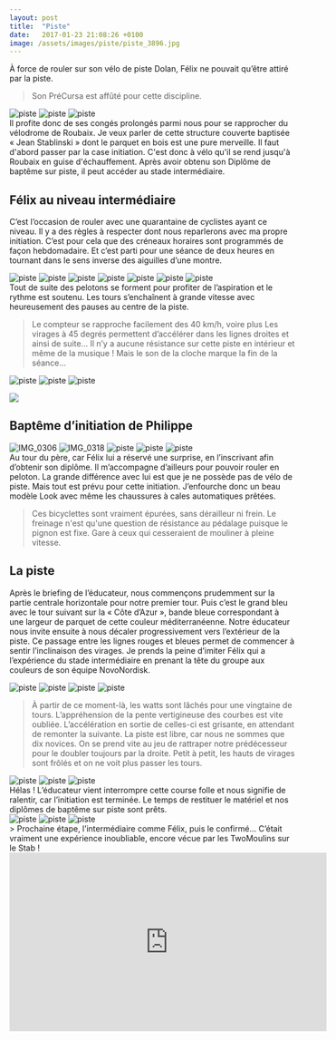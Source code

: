 ```yaml
---
layout: post
title:  "Piste"
date:   2017-01-23 21:08:26 +0100
image: /assets/images/piste/piste_3896.jpg
---
```

À force de rouler sur son vélo de piste Dolan, Félix ne pouvait qu’être attiré par la piste.
> Son PréCursa est affûté pour cette discipline.
<div class="gallery-box">
  <div class="gallery">
<img src="/assets/images/piste/piste_3866.jpg" title="Look de prêt pour l'initiation " alt="piste" >
<img src="/assets/images/piste/piste_3867.jpg" title="Petit déjeuner pour se remettre des 40 km du trajet " alt="piste" >
<img src="/assets/images/piste/piste_3880.jpg" title="" alt="piste" >
</div>
</div>
Il profite donc de ses congés prolongés parmi nous pour se rapprocher du vélodrome de Roubaix.
Je veux parler de cette structure couverte baptisée « Jean Stablinski » dont le parquet en bois est une pure merveille.
Il faut d'abord passer par la case initiation.
C'est donc à vélo qu'il se rend jusqu'à Roubaix en guise d'échauffement.
Après avoir obtenu son Diplôme de baptême sur piste, il peut accéder au stade intermédiaire.

## Félix au niveau intermédiaire
C’est l’occasion de rouler avec une quarantaine de cyclistes ayant ce niveau.
Il y a des règles à respecter dont nous reparlerons avec ma propre initiation.
C’est pour cela que des créneaux horaires sont programmés de façon hebdomadaire.
Et c’est parti pour une séance de deux heures en tournant dans le sens inverse des aiguilles d’une montre.
<div class="gallery-box">
  <div class="gallery">
<img src="/assets/images/piste/piste_3868.jpg" title="" alt="piste" >
<img src="/assets/images/piste/piste_3873.jpg" title="Pause récupération ..." alt="piste" >
<img src="/assets/images/piste/piste_3876.jpg" title="Loin devant !" alt="piste" >
<img src="/assets/images/piste/piste_3879.jpg" title="En tête du peloton ..." alt="piste" >
<img src="/assets/images/piste/piste_3882.jpg" title="En avant sur la piste ! " alt="piste" >
<img src="/assets/images/piste/piste_3886.jpg" title="Le futur vélo de Félix " alt="piste" >
<img src="/assets/images/piste/piste_3890.jpg" title="Prêt pour libérer les watts" alt="piste" >
</div>
</div>
Tout de suite des pelotons se forment pour profiter de l’aspiration et le rythme est soutenu.
Les tours s’enchaînent à grande vitesse avec heureusement des pauses au centre de la piste.

> Le compteur se rapproche facilement des 40 km/h, voire plus
Les virages à 45 degrés permettent d’accélérer dans les lignes droites et ainsi de suite...
Il n’y a aucune résistance sur cette piste en intérieur et même de la musique !
Mais le son de la cloche marque la fin de la séance...
<div class="gallery-box">
  <div class="gallery">
<img src="/assets/images/piste/piste_3871.jpg" title="Porte de sortie " alt="piste" >
<img src="/assets/images/piste/piste_3875.jpg" title="" alt="piste" >
<img src="/assets/images/piste/piste_3878.jpg" title="dernier tour ..." alt="piste" >
</div>
</div>

![](/assets/images/piste/3877.jpg)

## Baptême d’initiation de Philippe
<div class="gallery-box">
  <div class="gallery">
<img src="/assets/images/piste/piste_3884.jpg" title="Prêts pour la location" alt="IMG_0306" >
<img src="/assets/images/piste/piste_3889.jpg" title="... dans le sens inverse des aiguilles d'une montre " alt="IMG_0318" >
<img src="/assets/images/piste/piste_3892.jpg" title="... de maillots célèbres" alt="piste" >
<img src="/assets/images/piste/piste_3898.jpg" title="Le Stab pour tourner ..." alt="piste" >
<img src="/assets/images/piste/piste_3902.jpg" title="belle collection ..." alt="piste" >
</div>
</div>
Au tour du père, car Félix lui a réservé une surprise, en l’inscrivant afin d’obtenir son diplôme.
Il m’accompagne d’ailleurs pour pouvoir rouler en peloton.
La grande différence avec lui est que je ne possède pas de vélo de piste.
Mais tout est prévu pour cette initiation.
J’enfourche donc un beau modèle Look avec même les chaussures à cales automatiques prêtées.

> Ces bicyclettes sont vraiment épurées, sans dérailleur ni frein.
Le freinage n'est qu'une question de résistance au pédalage puisque le pignon est fixe.
Gare à ceux qui cesseraient de mouliner à pleine vitesse.

## La piste
Après le briefing de l’éducateur, nous commençons prudemment sur la partie centrale horizontale pour notre premier tour.
Puis c’est le grand bleu avec le tour suivant sur la « Côte d’Azur », bande bleue correspondant à une largeur de parquet de cette couleur méditerranéenne.
Notre éducateur nous invite ensuite à nous décaler progressivement vers l’extérieur de la piste.
Ce passage entre les lignes rouges et bleues permet de commencer à sentir l’inclinaison des virages.
Je prends la peine d’imiter Félix qui a l’expérience du stade intermédiaire en prenant la tête du groupe aux couleurs de son équipe NovoNordisk.
<div class="gallery-box">
  <div class="gallery">
<img src="/assets/images/piste/piste_3891.jpg" title="Dolan PréCursa" alt="piste" >
<img src="/assets/images/piste/piste_3894.jpg" title="Bien suivre les conseils !" alt="piste" >
<img src="/assets/images/piste/piste_3900.jpg" title="un grand cycliste du nord" alt="piste" >
<img src="/assets/images/piste/piste_3904.jpg" title="Mieux vaut se tenir !" alt="piste" >
</div>
</div>

> À partir de ce moment-là, les watts sont lâchés pour une vingtaine de tours.
L’appréhension de la pente vertigineuse des courbes est vite oubliée.
L’accélération en sortie de celles-ci est grisante, en attendant de remonter la suivante.
La piste est libre, car nous ne sommes que dix novices.
On se prend vite au jeu de rattraper notre prédécesseur pour le doubler toujours par la droite.
Petit à petit, les hauts de virages sont frôlés et on ne voit plus passer les tours.
<div class="gallery-box">
  <div class="gallery">
<img src="/assets/images/piste/piste_3895.jpg" title="" alt="piste" >
<img src="/assets/images/piste/piste_3896.jpg" title="" alt="piste" >
<img src="/assets/images/piste/piste_3897.jpg" title="Tous au-dessus de la Côte d'Azur" alt="piste" >
</div>
</div>
Hélas ! L’éducateur vient interrompre cette course folle et nous signifie de ralentir, car l’initiation est terminée.
Le temps de restituer le matériel et nos diplômes de baptême sur piste sont prêts.
<div class="gallery-box">
  <div class="gallery">
<img src="/assets/images/piste/piste_3874.jpg" title="Le futur vélo de papa !" alt="piste" >
<img src="/assets/images/piste/piste_3891.jpg" title="Dolan PréCursa" alt="piste" >
<img src="/assets/images/piste/piste_3905.jpg" title="En attendant le niveau intermédiaire ..." alt="piste" >
</div>
</div>
> Prochaine étape, l’intermédiaire comme Félix, puis le confirmé...
C’était vraiment une expérience inoubliable, encore vécue par les TwoMoulins sur le Stab !

<center><iframe src="https://www.youtube.com/embed/NgoiKoFgDN0" width="560" height="315" frameborder="0" allowfullscreen="allowfullscreen" data-mce-fragment="1"></iframe></center>